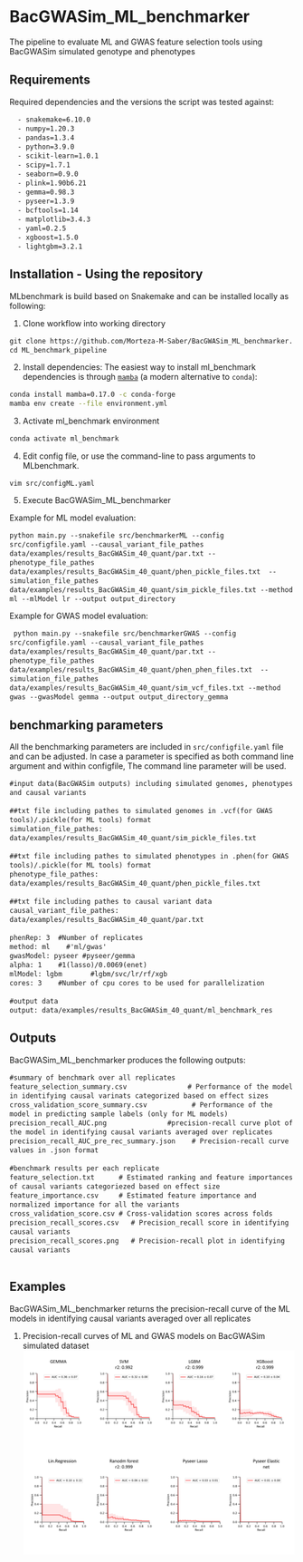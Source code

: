 # BacGWASim_ML_benchmarker
The pipeline to evaluate ML and GWAS feature selection tools using BacGWASim simulated genotype and phenotypes

## Requirements

Required dependencies and the versions the script was tested against:

```
  - snakemake=6.10.0
  - numpy=1.20.3
  - pandas=1.3.4
  - python=3.9.0
  - scikit-learn=1.0.1
  - scipy=1.7.1
  - seaborn=0.9.0
  - plink=1.90b6.21
  - gemma=0.98.3
  - pyseer=1.3.9
  - bcftools=1.14
  - matplotlib=3.4.3
  - yaml=0.2.5
  - xgboost=1.5.0
  - lightgbm=3.2.1
```

## Installation - Using the repository

MLbenchmark is build based on Snakemake and can be installed locally as following:

1.  Clone workflow into working directory

```
git clone https://github.com/Morteza-M-Saber/BacGWASim_ML_benchmarker.
cd ML_benchmark_pipeline
```

2. Install dependencies:
   The easiest way to install ml_benchmark dependencies is through [`mamba`](https://github.com/mamba-org/mamba) (a modern alternative to `conda`):

```bash
conda install mamba=0.17.0 -c conda-forge
mamba env create --file environment.yml
```

3. Activate ml_benchmark environment

```bash
conda activate ml_benchmark
```

4. Edit config file, or use the command-line to pass arguments to MLbenchmark.

```
vim src/configML.yaml
```

5. Execute BacGWASim_ML_benchmarker

Example for ML model evaluation:
```
python main.py --snakefile src/benchmarkerML --config src/configfile.yaml --causal_variant_file_pathes data/examples/results_BacGWASim_40_quant/par.txt --phenotype_file_pathes data/examples/results_BacGWASim_40_quant/phen_pickle_files.txt  --simulation_file_pathes data/examples/results_BacGWASim_40_quant/sim_pickle_files.txt --method ml --mlModel lr --output output_directory

```

Example for GWAS model evaluation:
```
 python main.py --snakefile src/benchmarkerGWAS --config src/configfile.yaml --causal_variant_file_pathes data/examples/results_BacGWASim_40_quant/par.txt --phenotype_file_pathes data/examples/results_BacGWASim_40_quant/phen_phen_files.txt  --simulation_file_pathes data/examples/results_BacGWASim_40_quant/sim_vcf_files.txt --method gwas --gwasModel gemma --output output_directory_gemma

```

## benchmarking parameters

All the benchmarking parameters are included in `src/configfile.yaml` file and can be adjusted.
In case a parameter is specified as both command line argument and within configfile, The command line parameter will be used.

```
#input data(BacGWASim outputs) including simulated genomes, phenotypes and causal variants

##txt file including pathes to simulated genomes in .vcf(for GWAS tools)/.pickle(for ML tools) format
simulation_file_pathes: data/examples/results_BacGWASim_40_quant/sim_pickle_files.txt

##txt file including pathes to simulated phenotypes in .phen(for GWAS tools)/.pickle(for ML tools) format   
phenotype_file_pathes: data/examples/results_BacGWASim_40_quant/phen_pickle_files.txt

##txt file including pathes to causal variant data   
causal_variant_file_pathes: data/examples/results_BacGWASim_40_quant/par.txt

phenRep: 3  #Number of replicates 
method: ml    #'ml/gwas'
gwasModel: pyseer #pyseer/gemma
alpha: 1    #1(lasso)/0.0069(enet)
mlModel: lgbm       #lgbm/svc/lr/rf/xgb
cores: 3    #Number of cpu cores to be used for parallelization

#output data
output: data/examples/results_BacGWASim_40_quant/ml_benchmark_res
```

## Outputs

BacGWASim_ML_benchmarker produces the following outputs:

```
#summary of benchmark over all replicates
feature_selection_summary.csv               # Performance of the model in identifying causal varinats categorized based on effect sizes
cross_validation_score_summary.csv           # Performance of the model in predicting sample labels (only for ML models)
precision_recall_AUC.png               #precision-recall curve plot of the model in identifying causal variants averaged over replicates
precision_recall_AUC_pre_rec_summary.json    # Precision-recall curve values in .json format

#benchmark results per each replicate
feature_selection.txt      # Estimated ranking and feature importances of causal variants categoriezed based on effect size
feature_importance.csv     # Estimated feature importance and normalized importance for all the variants
cross_validation_score.csv # Cross-validation scores across folds
precision_recall_scores.csv   # Precision_recall score in identifying causal variants
precision_recall_scores.png   # Precision-recall plot in identifying causal variants


```

## Examples

BacGWASim_ML_benchmarker returns the precision-recall curve of the ML models in identifying causal variants averaged over all replicates

1. Precision-recall curves of ML and GWAS models on BacGWASim simulated dataset
   ![alt text](https://github.com/Morteza-M-Saber/BacGWASim_ML_benchmarker/blob/main/Img/BacGWASim_ML_benchmarker.jpg)